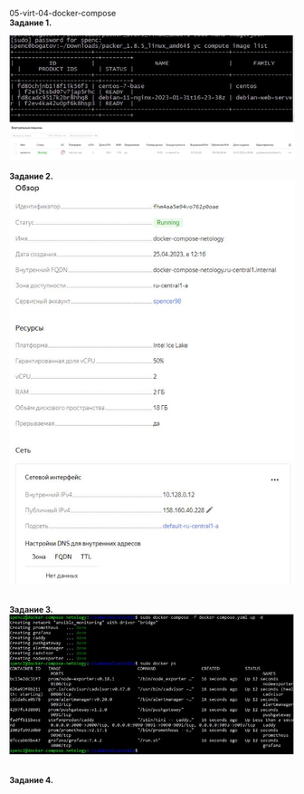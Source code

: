 <a name="virt04"></a> 05-virt-04-docker-compose <br>
<b>Задание 1. </b><br>
<div> <img src="https://github.com/RoadMania/netology_git/blob/main/screens/packer_terminal.JPG"> </div>
<div> <img src="https://github.com/RoadMania/netology_git/blob/main/screens/packer.JPG"> </div>
<br><b>Задание 2. </b>
<div> <img src="https://github.com/RoadMania/netology_git/blob/main/screens/docker-compose-YCmachine.JPG"> </div> <br>
<br><b>Задание 3. </b>
<div> <img src="https://github.com/RoadMania/netology_git/blob/main/screens/docker_compose_up.JPG"> </div> <br>
<br><b>Задание 4. </b>
